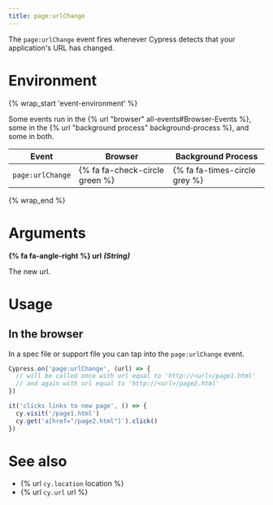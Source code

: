 ```yaml
---
title: page:urlChange
---
```


The `page:urlChange` event fires whenever Cypress detects that your application's URL has changed.

# Environment

{% wrap_start 'event-environment' %}

Some events run in the {% url "browser" all-events#Browser-Events %}, some in the {% url "background process" background-process %}, and some in both.

Event | Browser | Background Process
--- | --- | ---
`page:urlChange` | {% fa fa-check-circle green %} | {% fa fa-times-circle grey %}

{% wrap_end %}

# Arguments

**{% fa fa-angle-right %} url** ***(String)***

The new url.

# Usage

## In the browser

In a spec file or support file you can tap into the `page:urlChange` event.

```javascript
Cypress.on('page:urlChange', (url) => {
  // will be called once with url equal to 'http://<url>/page1.html'
  // and again with url equal to 'http://<url>/page2.html'
})

it('clicks links to new page', () => {
  cy.visit('/page1.html')
  cy.get('a[href="/page2.html"]').click()
})
```

# See also

- {% url `cy.location` location %}
- {% url `cy.url` url %}
